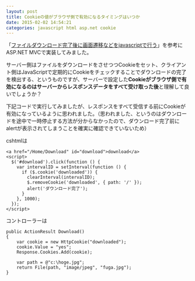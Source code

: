 ```yaml
---
layout: post
title: Cookieの値がブラウザ側で有効になるタイミングはいつか
date: 2015-02-02 14:54:21
categories: javascript html asp.net cookie
---
```

<p>「<a href="http://d.hatena.ne.jp/nabehiro/20140208/1391850498" rel="noreferrer">ファイルダウンロード完了後に画面遷移などをjavascriptで行う</a>」を参考にASP.NET MVCで実装してみました。</p>

<p>サーバー側はファイルをダウンロードをさせつつCookieをセット、クライアント側はJavaScriptで定期的にCookieをチェックすることでダウンロードの完了を検出する、というものですが、サーバーで設定した<strong>Cookieがブラウザ側で有効になるのはサーバーからレスポンスデータをすべて受け取った後</strong>と理解して良いでしょうか？</p>

<p>下記コードで実行してみましたが、レスポンスをすべて受信する前にCookieが有効になっているように思われました。（思われました、というのはダウンロードを途中で一時停止する方法が分からなかったので、ダウンロード完了前にalertが表示されてしまうことを確実に確認できていないため）</p>

<p>cshtmlは</p>

<pre><code>&lt;a href="/Home/Download" id="download"&gt;download&lt;/a&gt;
&lt;script&gt;
  $('#download').click(function () {
    var intervalID = setInterval(function () {
      if ($.cookie('downloaded')) {
        clearInterval(intervalID);
        $.removeCookie('downloaded', { path: '/' });
        alert('ダウンロード完了');
      }
    }, 1000);
  });
&lt;/script&gt;
</code></pre>

<p>コントローラーは</p>

<pre><code>public ActionResult Download()
{
    var cookie = new HttpCookie("downloaded");
    cookie.Value = "yes";
    Response.Cookies.Add(cookie);

    var path = @"c:\hoge.jpg";
    return File(path, "image/jpeg", "fuga.jpg");
}
</code></pre>
